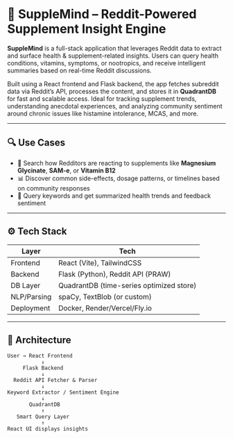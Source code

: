

# 🧠 SuppleMind – Reddit-Powered Supplement Insight Engine

**SuppleMind** is a full-stack application that leverages Reddit data to extract and surface health & supplement-related insights. Users can query health conditions, vitamins, symptoms, or nootropics, and receive intelligent summaries based on real-time Reddit discussions.

Built using a React frontend and Flask backend, the app fetches subreddit data via Reddit’s API, processes the content, and stores it in **QuadrantDB** for fast and scalable access. Ideal for tracking supplement trends, understanding anecdotal experiences, and analyzing community sentiment around chronic issues like histamine intolerance, MCAS, and more.

---

## 🔍 Use Cases

- 🔎 Search how Redditors are reacting to supplements like **Magnesium Glycinate**, **SAM-e**, or **Vitamin B12**
- 📊 Discover common side-effects, dosage patterns, or timelines based on community responses
- 🤖 Query keywords and get summarized health trends and feedback sentiment

---

## ⚙️ Tech Stack

| Layer         | Tech                                     |
|---------------|------------------------------------------|
| Frontend      | React (Vite), TailwindCSS                |
| Backend       | Flask (Python), Reddit API (PRAW)        |
| DB Layer      | QuadrantDB (time-series optimized store) |
| NLP/Parsing   | spaCy, TextBlob (or custom)              |
| Deployment    | Docker, Render/Vercel/Fly.io             |

---

## 🧠 Architecture

```plaintext
User → React Frontend
           ↓
     Flask Backend
           ↓
  Reddit API Fetcher & Parser
           ↓
Keyword Extractor / Sentiment Engine
           ↓
       QuadrantDB
           ↑
   Smart Query Layer
           ↑
React UI displays insights

